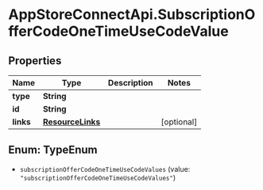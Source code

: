 # AppStoreConnectApi.SubscriptionOfferCodeOneTimeUseCodeValue

## Properties

Name | Type | Description | Notes
------------ | ------------- | ------------- | -------------
**type** | **String** |  | 
**id** | **String** |  | 
**links** | [**ResourceLinks**](ResourceLinks.md) |  | [optional] 



## Enum: TypeEnum


* `subscriptionOfferCodeOneTimeUseCodeValues` (value: `"subscriptionOfferCodeOneTimeUseCodeValues"`)





